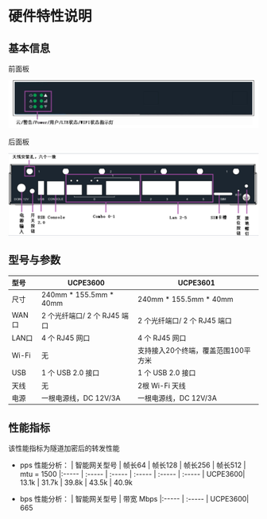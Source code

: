 # 硬件特性说明

## **基本信息**

前面板

![HardwareFeatures1](/images/HardwareFeatures1.png)

后面板

![HardwareFeatures2](/images/HardwareFeatures2.png) 

## **型号与参数**

| 型号  | UCPE3600                     | UCPE3601                            |
| :---- | ---------------------------- | ----------------------------------- |
| 尺寸  | 240mm * 155.5mm * 40mm              | 240mm * 155.5mm * 40mm                     |
| WAN口 | 2 个光纤端口/ 2 个 RJ45 端口 | 2 个光纤端口/ 2 个 RJ45 端口        |
| LAN口 | 4 个 RJ45 网口               | 4 个 RJ45 网口                      |
| Wi-Fi | 无                           | 支持接入20个终端，覆盖范围100平方米 |
| USB   | 1 个 USB 2.0 接口            | 1 个 USB 2.0 接口                   |
| 天线  | 无                           | 2根 Wi-Fi 天线                      |
| 电源  | 一根电源线，DC 12V/3A        | 一根电源线，DC 12V/3A               |


## **性能指标**
该性能指标为隧道加密后的转发性能
* pps 性能分析：
| 智能网关型号        | 帧长64     | 帧长128 | 帧长256 | 帧长512 | mtu = 1500
|:-----       | :-----    | :-----  | :-----  | :----- | :-----
| UCPE3600| 13.1k     | 31.7k   | 39.8k   | 43.5k  | 40.9k


* bps 性能分析：
| 智能网关型号       | 带宽 Mbps
|:-----       | :-----
| UCPE3600| 665
 
